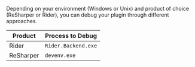 [//]: # (title: Creating A Plugin)

<!-- Copyright 2000-2022 JetBrains s.r.o. and other contributors. Use of this source code is governed by the Apache 2.0 license that can be found in the LICENSE file. -->

Depending on your environment (Windows or Unix) and product of choice (ReSharper or Rider), you can debug your plugin through different approaches.

| Product   | Process to Debug    |
|-----------|---------------------|
| Rider     | `Rider.Backend.exe` |
| ReSharper | `devenv.exe`        |
